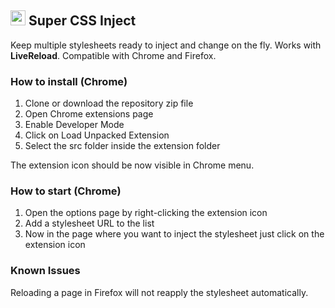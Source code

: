 ## <img src="https://github.com/nelsonr/super_css_inject/raw/master/src/icons/48x48.png" width="24" /> Super CSS Inject

Keep multiple stylesheets ready to inject and change on the fly. Works with **LiveReload**.
Compatible with Chrome and Firefox.

### How to install (Chrome)

1. Clone or download the repository zip file
2. Open Chrome extensions page
3. Enable Developer Mode
4. Click on Load Unpacked Extension
5. Select the src folder inside the extension folder

The extension icon should be now visible in Chrome menu.

### How to start (Chrome)

1. Open the options page by right-clicking the extension icon
2. Add a stylesheet URL to the list
3. Now in the page where you want to inject the stylesheet just click on the extension icon

### Known Issues

Reloading a page in Firefox will not reapply the stylesheet automatically.